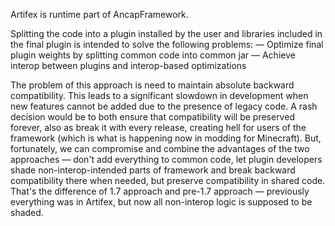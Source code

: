 Artifex is runtime part of AncapFramework.

Splitting the code into a plugin installed by the user and libraries included in the final plugin is intended to solve the following problems:
— Optimize final plugin weights by splitting common code into common jar
— Achieve interop between plugins and interop-based optimizations

The problem of this approach is need to maintain absolute backward compatibility. This leads to a significant slowdown in development when new features cannot be added due to the presence of legacy code. A rash decision would be to both ensure that compatibility will be preserved forever, also as break it with every release, creating hell for users of the framework (which is what is happening now in modding for Minecraft). But, fortunately, we can compromise and combine the advantages of the two approaches — don't add everything to common code, let plugin developers shade non-interop-intended parts of framework and break backward compatibility there when needed, but preserve compatibility in shared code. That's the difference of 1.7 approach and pre-1.7 approach — previously everything was in Artifex, but now all non-interop logic is supposed to be shaded.